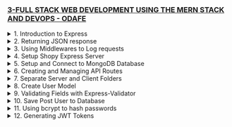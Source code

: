 ### [3-FULL STACK WEB DEVELOPMENT USING THE MERN STACK AND DEVOPS - ODAFE](https://www.udemy.com/course/full-stack-web-development-using-the-mern-stack-and-devops/)

<details>
  <summary>1. Introduction to Express </summary>

# Initialize npm

```jsbs
npm init -y
```

# Install express

```jsbs
npm install express --save
```

# install nodemon

```jsbs
npm install nodemon --save-dev
```

### x-odafe-project/package.json:

```js
{
  "name": "x-odafe-project",
  "version": "1.0.0",
  "description": "",
  "main": "app.js",
  "scripts": {
    "dev": "nodemon app.js",
    "start": "node app.js",
    "start-server": "node server.js",
    "test": "echo \"Error: no test specified\" && exit 1"
  },
  "keywords": [],
  "author": "",
  "license": "ISC",
  "dependencies": {
    "express": "^4.18.2"
  },
  "devDependencies": {
    "nodemon": "^2.0.22"
  }
}

```

### x-odafe-project/app.js:

```js
const express = require("express");
const app = express();
const PORT = 8080;

app.get("/", (req, res) => {
  res.send("Hello World!");
});

app.listen(PORT, () => {
  console.log(`Server listening on port ${PORT}...`);
});
```

![](https://github.com/omeatai/React-Tutorial/assets/32337103/996baee6-1791-47b6-adff-bf5eb5554310)
![](https://github.com/omeatai/React-Tutorial/assets/32337103/3188767c-b7fd-4c00-954f-ec9afe9427c0)

</details>

<details>
  <summary>2. Returning JSON response </summary>

# Returning JSON response

### x-odafe-project/app.js:

```js
const express = require("express");
const app = express();
const PORT = 8080;

app.get("/", (req, res) => {
  res.status(200).send("Hello World!");
});

app.get("/test", (req, res) => {
  res.status(200).json({ msg: "This is a JSON response..." });
});

app.listen(PORT, () => {
  console.log(`Server listening on port ${PORT}...`);
});
```

![](https://github.com/omeatai/React-Tutorial/assets/32337103/792e6f99-d01b-4698-b69b-677e6c150341)
![](https://github.com/omeatai/React-Tutorial/assets/32337103/c939498e-18a1-44ea-95fa-b9243ae58fa5)

</details>

<details>
  <summary>3. Using Middlewares to Log requests </summary>

# Using Middleware to Log requests

### x-odafe-project/app.js:

```js
const express = require("express");
const app = express();
const PORT = 8080;

app.use((req, res, next) => {
  console.log(req.method, req.url, req.path, req.ip, req.headers.host);
  next();
});

app.get("/", (req, res) => {
  res.status(200).send("Hello World!");
});

app.get("/test", (req, res) => {
  res.status(200).json({ msg: "This is a JSON response..." });
});

app.listen(PORT, () => {
  console.log(`Server listening on port ${PORT}...`);
});
```

# output:

```js
// [nodemon] restarting due to changes...
// [nodemon] starting `node app.js`
// Server listening on port 8080...
// GET /test /test ::1 localhost:8080
```

![](https://github.com/omeatai/React-Tutorial/assets/32337103/1abed75a-6dc1-46cd-b33c-3480633e36a3)
![](https://github.com/omeatai/React-Tutorial/assets/32337103/f7cf903d-f9c3-4a04-ae2c-e39254b94130)

</details>

<details>
  <summary>4. Setup Shopy Express Server </summary>

# Initialize npm

```jsbs
npm init -y
```

# Initialize git

```jsbs
git init
```

# Install express, bcryptjs, jsonwebtoken, mongoose, and nodemon

```jsbs
npm i express --save
npm i bcryptjs --save
npm i jsonwebtoken --save
npm i mongoose --save
npm i nodemon --save-dev

npm i express bcryptjs jsonwebtoken mongoose --save
npm i nodemon --save-dev
```

### x-shopy-ecommerce-app/package.json:

```js
{
  "name": "x-shopy-ecommerce-app",
  "version": "1.0.0",
  "description": "",
  "main": "index.js",
  "scripts": {
    "test": "echo \"Error: no test specified\" && exit 1",
    "start": "nodemon server.js"
  },
  "keywords": [],
  "author": "",
  "license": "ISC",
  "devDependencies": {
    "nodemon": "^2.0.22"
  },
  "dependencies": {
    "bcryptjs": "^2.4.3",
    "express": "^4.18.2",
    "jsonwebtoken": "^9.0.0",
    "mongoose": "^7.2.1"
  }
}

```

### x-shopy-ecommerce-app/server.js:

```js
const express = require("express");
const app = express();
const PORT = process.env.PORT || 8000;

app.get("/", (req, res) => {
  res.send("My App is running...");
});

app.listen(PORT, () => {
  console.log(`Server is listening on ${PORT}...`);
});
```

# output:

```js
// [nodemon] restarting due to changes...
// [nodemon] starting `node server.js`
// Server is listening on 8000...
```

![](https://github.com/omeatai/React-Tutorial/assets/32337103/c183df84-952d-402c-8989-1204b70e7930)
![](https://github.com/omeatai/React-Tutorial/assets/32337103/49f92c54-3c4d-4ccd-98f4-fb483692fb1b)

</details>

<details>
  <summary>5. Setup and Connect to MongoDB Database </summary>

# Install mongoDB

```jsbs
npm install mongodb --save
```

# Connect to MongoDB

```jsbs
mongodb+srv://<username>:<password>@cluster0.qfv7ifn.mongodb.net/<dbname>?retryWrites=true&w=majority
```

```js
const { MongoClient, ServerApiVersion } = require("mongodb");
const uri =
  "mongodb+srv://<username>:<password>@cluster0.qfv7ifn.mongodb.net/?retryWrites=true&w=majority";

// Create a MongoClient with a MongoClientOptions object to set the Stable API version
const client = new MongoClient(uri, {
  serverApi: {
    version: ServerApiVersion.v1,
    strict: true,
    deprecationErrors: true,
  },
});

async function run() {
  try {
    // Connect the client to the server	(optional starting in v4.7)
    await client.connect();
    // Send a ping to confirm a successful connection
    await client.db("admin").command({ ping: 1 });
    console.log(
      "Pinged your deployment. You successfully connected to MongoDB!"
    );
  } finally {
    // Ensures that the client will close when you finish/error
    await client.close();
  }
}
run().catch(console.dir);
```

# Install Mongoose

```jsbs
npm install mongoose --save
```

# Connect to Mongoose

```js
const mongoose = require("mongoose");
mongoose.connect("mongodb://127.0.0.1:27017/test");

const Cat = mongoose.model("Cat", { name: String });

const kitty = new Cat({ name: "Zildjian" });
kitty.save().then(() => console.log("meow"));
```

### x-shopy-ecommerce-app/server.js:

```js
const express = require("express");
const app = express();
const connectDB = require("./config/db");
const PORT = process.env.PORT || 8000;

connectDB();

app.get("/", (req, res) => {
  res.send("My App is running...");
});

app.listen(PORT, () => {
  console.log(`Server is listening on ${PORT}...`);
});
```

### x-shopy-ecommerce-app/config/db.js:

```js
const mongoose = require("mongoose");
const config = require("./keys");
const db = config.mongoURI;

const connectDB = async () => {
  try {
    await mongoose.connect(db, {
      // useNewUrlParser: true,
      // useUnifiedTopology: true,
      // useCreateIndex: true,
    });
    console.log("Connected to DATABASE...");
  } catch (err) {
    console.log("Error connecting to DATABASE");
    process.exit(1);
  }
};

module.exports = connectDB;
```

### x-shopy-ecommerce-app/config/keys.js:

```js
const mongoURI =
  "mongodb+srv://<username>:<password>@cluster0.qfv7ifn.mongodb.net/<dbname>?retryWrites=true&w=majority";

module.exports = { mongoURI };
```

# run:

```jsbs
npm start
```

# output:

```js
// [nodemon] restarting due to changes...
// [nodemon] starting `node server.js`
// Server is listening on 8000...
// Connected to DATABASE...
```

![](https://github.com/omeatai/React-Tutorial/assets/32337103/08b49b29-85bb-4cee-8f79-48663746cba9)
![](https://github.com/omeatai/React-Tutorial/assets/32337103/70afedc0-759b-4e44-a248-711f19368eb6)

</details>

<details>
  <summary>6. Creating and Managing API Routes </summary>

# Creating and Managing API Routes

### x-shopy-ecommerce-app/server.js:

```js
const express = require("express");
const app = express();
const connectDB = require("./config/db");
const PORT = process.env.PORT || 8000;

//Connect to the DB
connectDB();

//Define routes and API
app.use("/api/users", require("./routes/userApi"));
app.use("/api/products", require("./routes/productApi"));

app.get("/", (req, res) => {
  res.send("My App is running...");
});

app.listen(PORT, () => {
  console.log(`Server is listening on ${PORT}...`);
});
```

### x-shopy-ecommerce-app/routes/productApi.js:

```js
const express = require("express");
const router = express.Router();

router.get("/", (req, res) => {
  res.send("Product route");
});

module.exports = router;
```

### x-shopy-ecommerce-app/routes/userApi.js:

```js
const express = require("express");
const router = express.Router();

router.get("/", (req, res) => {
  res.send("Users route");
});

module.exports = router;
```

![](https://github.com/omeatai/React-Tutorial/assets/32337103/e379fdea-e3f0-4216-b143-7667f5505a57)
![](https://github.com/omeatai/React-Tutorial/assets/32337103/2afa9402-e3bf-4af7-8388-bf7e933c935f)
![](https://github.com/omeatai/React-Tutorial/assets/32337103/027e91a2-3027-4efc-98d2-06ab4825f1bd)
![](https://github.com/omeatai/React-Tutorial/assets/32337103/991c48a9-bf7b-435b-89f3-71eec7ec8420)
![](https://github.com/omeatai/React-Tutorial/assets/32337103/fda1cbd2-a3ee-4ffd-9fb4-a289b91ea544)
![](https://github.com/omeatai/React-Tutorial/assets/32337103/cd9762c8-df54-4a4c-8f2e-db8f2653c04c)

</details>

<details>
  <summary>7. Separate Server and Client Folders </summary>

# Separate Server and Client Folders

![](https://github.com/omeatai/React-Tutorial/assets/32337103/2764623c-b162-413a-b2d8-ff40d979c4c7)

</details>

<details>
  <summary>8. Create User Model </summary>

# Mongoose Sample Model

```js
const Model = mongoose.model("Test", schema);

const doc = new Model();
doc._id instanceof mongoose.Types.ObjectId; // true
```

```js
const schema = new Schema({ _id: Number });
const Model = mongoose.model("Test", schema);

const doc = new Model();
await doc.save(); // Throws "document must have an _id before saving"

doc._id = 1;
await doc.save(); // works
```

### x-shopy-ecommerce-app/server/server.js:

```js
const express = require("express");
const app = express();
const connectDB = require("./config/db");
const PORT = process.env.PORT || 8000;

//Connect to the DB
connectDB();

//Define routes and API
app.use("/api/users", require("./routes/userApi"));
app.use("/api/products", require("./routes/productApi"));

app.get("/", (req, res) => {
  res.send("My App is running...");
});

app.listen(PORT, () => {
  console.log(`Server is listening on ${PORT}...`);
});
```

### x-shopy-ecommerce-app/server/models/User.js:

```js
const mongoose = require("mongoose");
const UserSchema = new mongoose.Schema({
  name: {
    type: String,
    required: true,
  },
  email: {
    type: String,
    required: true,
  },
  password: {
    type: String,
    required: true,
  },
  role: {
    type: String,
    default: "customer",
  },
  date: {
    type: Date,
    default: Date.now(),
  },
});

const User = mongoose.model("User", UserSchema);
module.exports = User;
```

![](https://github.com/omeatai/React-Tutorial/assets/32337103/817d08b3-2385-43a8-8dbb-118c3ccf47f0)
![](https://github.com/omeatai/React-Tutorial/assets/32337103/68380893-ad5a-4c7f-84b8-dc6d417fb248)

</details>

<details>
  <summary>9. Validating Fields with Express-Validator </summary>

# Install express validator

```jsbs
npm install express-validator --save
```

# Express Validator Sample - https://express-validator.github.io/docs/

### req.body:

- the body of the HTTP request.
- Can be any value, however objects, arrays and other JavaScript primitives work better.

### req.cookies:

- the Cookie header parsed as an object from cookie name to its value.

### req.headers:

- the headers sent along with the HTTP request.

### req.params:

- an object from name to value.
- In express.js, this is parsed from the request path and matched with route definition path.
- But it can really be anything meaningful coming from the HTTP request.

### req.query:

- the portion after the ? in the HTTP request's path, parsed as an object from query parameter name to value.

# Example URL

```jsbs
http://localhost:3000/hello?person=John //with Query Field
http://localhost:3000/hello //without Query Field
```

# Example Code

```js
const express = require("express");
const { query, matchedData, validationResult } = require("express-validator");
const app = express();

app.use(express.json());
app.get("/hello", query("person").notEmpty().escape(), (req, res) => {
  const result = validationResult(req);
  if (result.isEmpty()) {
    const data = matchedData(req);
    return res.send(`Hello, ${data.person}!`);
  }

  res.send({ errors: result.array() });
});

app.listen(3000);
```

# Without Query Field result:

```js
{
  "errors": [
    {
      "location": "query",
      "msg": "Invalid value",
      "path": "person",
      "type": "field"
    }
  ]
}
```

# With Query Field result:

```js
"Hello, John!";
```

# Custom Validation:

```js
app.post(
  "/create-user",
  body("email").custom(async (value) => {
    const user = await UserCollection.findUserByEmail(value);
    if (user) {
      throw new Error("E-mail already in use");
    }
  }),
  (req, res) => {
    // Handle the request
  }
);
```

```js
app.post(
  "/create-user",
  body("password").isLength({ min: 5 }),
  body("passwordConfirmation").custom((value, { req }) => {
    return value === req.body.password;
  }),
  (req, res) => {
    // Handle request
  }
);
```

# Allow body to be passed with requests

### x-shopy-ecommerce-app/server/server.js:

```jsbs
app.use(express.json({ extended: false })); // allow req.body
```

```js
const express = require("express");
const app = express();
const connectDB = require("./config/db");
const PORT = process.env.PORT || 8000;

//Connect to the DB
connectDB();

//Define routes and API
app.use(express.json({ extended: false })); // allow req.body
app.use("/api/users", require("./routes/userApi"));
app.use("/api/products", require("./routes/productApi"));

app.get("/", (req, res) => {
  res.send("My App is running...");
});

app.listen(PORT, () => {
  console.log(`Server is listening on ${PORT}...`);
});
```

### x-shopy-ecommerce-app/server/routes/userApi.js:

```js
const express = require("express");
const router = express.Router();
const { check, validationResult } = require("express-validator");

router.get("/", (req, res) => {
  res.send("Users route");
});

const postUserValidation = [
  check("name", "Name is required").not().isEmpty(),
  check("email", "Please enter a valid email").isEmail(),
  check(
    "password",
    "please password should have at least 5 characters"
  ).isLength({ min: 5 }),
];

router.post("/", postUserValidation, (req, res) => {
  const errors = validationResult(req);
  if (!errors.isEmpty()) {
    return res.status(400).json({ errors: errors.array() });
  }
  res.json(req.body);
});

module.exports = router;
```

![](https://github.com/omeatai/React-Tutorial/assets/32337103/ecaebdc2-23b6-4c78-b944-18e4affb5c6b)
![](https://github.com/omeatai/React-Tutorial/assets/32337103/5b5fc7c7-8e78-442c-b300-e74eafcc3e64)
![](https://github.com/omeatai/React-Tutorial/assets/32337103/b2da9650-510b-4a6d-8b8d-cf931ac8cc48)
![](https://github.com/omeatai/React-Tutorial/assets/32337103/ad8a89b5-cebb-4214-828e-2ea241663809)
![](https://github.com/omeatai/React-Tutorial/assets/32337103/18d2650b-9b32-4166-a1c1-68e0717fcf07)

</details>

<details>
  <summary>10. Save Post User to Database </summary>

# Save Post User to Database

### x-shopy-ecommerce-app/server/server.js:

```js
const express = require("express");
const app = express();
const connectDB = require("./config/db");
const PORT = process.env.PORT || 8000;

//Connect to the DB
connectDB();

//Define routes and API
app.use(express.json({ extended: false })); // allow req.body
app.use("/api/users", require("./routes/userApi"));
app.use("/api/products", require("./routes/productApi"));

app.get("/", (req, res) => {
  res.send("My App is running...");
});

app.listen(PORT, () => {
  console.log(`Server is listening on ${PORT}...`);
});
```

### x-shopy-ecommerce-app/server/routes/userApi.js:

```js
const express = require("express");
const router = express.Router();
const { check, validationResult } = require("express-validator");
const User = require("../models/User");

router.get("/", (req, res) => {
  res.send("Users route");
});

const postUserValidation = [
  check("name", "Name is required").not().isEmpty(),
  check("email", "Please enter a valid email").isEmail(),
  check(
    "password",
    "please password should have at least 5 characters"
  ).isLength({ min: 5 }),
];

router.post("/", postUserValidation, async (req, res) => {
  const errors = validationResult(req);
  if (!errors.isEmpty()) {
    return res.status(400).json({ errors: errors.array() });
  }

  //Save User to db
  try {
    const { name, email, password } = req.body;
    let user = await User.findOne({ email: email });

    if (user) {
      return res.status(400).json({ errors: { msg: "User already Exists!" } });
    }
    user = new User({ name, email, password });
    user.save();
    console.log(user);
    return res
      .status(201)
      .json({ result: req.body, message: "User created successfully" });
  } catch (err) {
    console.error(err);
    return res.status(400).json({ errors: err });
  }
});

module.exports = router;
```

# output:

```js
// [nodemon] restarting due to changes...
// [nodemon] starting `node server.js`
// Server is listening on 8000...
// Connected to DATABASE...
// {
//   name: 'Ifeanyi Omeata',
//   email: 'ifeanyi@gmail.com',
//   password: '123456',
//   role: 'customer',
//   date: 2023-05-30T13:50:33.810Z,
//   _id: new ObjectId("6475ff39e59c7b38d4b6b2e6")
// }
```

![](https://github.com/omeatai/React-Tutorial/assets/32337103/dcf6d55c-ed2b-4fbb-bc86-ca4161a2a092)
![](https://github.com/omeatai/React-Tutorial/assets/32337103/3ad5d2d9-ad06-4f7e-a1b3-97c2685bebe2)
![](https://github.com/omeatai/React-Tutorial/assets/32337103/0e64c1a1-2549-4b79-a4c9-7693e9038b78)

</details>

<details>
  <summary>11. Using bcrypt to hash passwords </summary>

# Install bcryptjs

```jsbs
npm install bcryptjs --save
```

# Encrypting(Hashing) with bcrypt - Sync

```js
const password = "romeo123";
const bcrypt = require("bcryptjs");
const salt = bcrypt.genSaltSync(10);
const hash = bcrypt.hashSync(password, salt);
// Store hash in your password DB.
```

# Encrypting(Hashing) with bcrypt - Async

```js
async () => {
  const password = "romeo123";
  const bcrypt = require("bcryptjs");
  const salt = await bcrypt.genSalt(10);
  const hash = await bcrypt.hash(password, salt);
  // Store hash in your password DB.
};
```

# To check a password

```js
async () => {
  const password = "romeo123";
  const hash = "$2a$10$Fya8LisEl1HTihZad56WpOTpPGXNfwv1SwLryXPtP1OijgzsGzjj2";
  const result = await bcrypt.compare(password, hash);
  // Check if result is true
};
```

### x-shopy-ecommerce-app/server/routes/userApi.js:

```js
const express = require("express");
const router = express.Router();
const bcrypt = require("bcryptjs");
const { check, validationResult } = require("express-validator");
const User = require("../models/User");

router.get("/", (req, res) => {
  res.send("Users route");
});

const postUserValidation = [
  check("name", "Name is required").not().isEmpty(),
  check("email", "Please enter a valid email").isEmail(),
  check(
    "password",
    "please password should have at least 5 characters"
  ).isLength({ min: 5 }),
];

router.post("/", postUserValidation, async (req, res) => {
  const errors = validationResult(req);
  if (!errors.isEmpty()) {
    return res.status(400).json({ errors: errors.array() });
  }

  //Save User to db
  try {
    const { name, email, password } = req.body;
    let user = await User.findOne({ email: email });

    if (user) {
      return res.status(400).json({ errors: { msg: "User already Exists!" } });
    }

    user = new User({ name, email, password });

    //encrypt(hash) password
    const salt = await bcrypt.genSalt(10);
    const hash = await bcrypt.hash(password, salt);
    user.password = hash;
    user.save();
    console.log(user);

    return res
      .status(201)
      .json({ result: user, message: "User created successfully" });
  } catch (err) {
    console.error(err);
    return res.status(500).json({ errors: err });
  }
});

module.exports = router;
```

![](https://github.com/omeatai/React-Tutorial/assets/32337103/d0410803-2f0f-49fb-993b-f7098e56bc17)
![](https://github.com/omeatai/React-Tutorial/assets/32337103/bd212cd6-af50-4f65-bc34-1cce431cf03b)
![](https://github.com/omeatai/React-Tutorial/assets/32337103/cfe68738-62b7-4ab0-946d-238f888f2cd0)

</details>

<details>
  <summary>12. Generating JWT Tokens </summary>

# Install jsonwebtoken

```jsbs
npm install jsonwebtoken --save
```

# Generating JWT Token

```js
const privateKey = "12345";

jwt.sign({ id: 30 }, privateKey, function (err, token) {
  console.log(token);
});
```

# Verifying JWT token

```js
const privateKey = "12345";

jwt.verify(token, privateKey, function (err, decoded) {
  console.log(decoded.id); // 30
});
```

### x-shopy-ecommerce-app/server/config/keys.js:

```js
const mongoURI =
  "mongodb+srv://<username>:<password>@cluster0.qfv7ifn.mongodb.net/?retryWrites=true&w=majority";
const privateKey = "************";

module.exports = { mongoURI, privateKey };
```

### x-shopy-ecommerce-app/server/routes/userApi.js:

```jsbs
//generate token with payload
jwt.sign(
  payload,
  config.privateKey,
  {
    expiresIn: "1d", //3600 * 24
  },
  (err, token) => {
    if (err) {
      throw err;
    }
    return res.status(201).json({ token, msg: "User created successfully" });
  }
);
```

```js
const express = require("express");
const router = express.Router();
const { check, validationResult } = require("express-validator");
const bcrypt = require("bcryptjs");
const User = require("../models/User");
const jwt = require("jsonwebtoken");
const config = require("../config/keys");

router.get("/", (req, res) => {
  res.send("Users route");
});

const postUserValidation = [
  check("name", "Name is required").not().isEmpty(),
  check("email", "Please enter a valid email").isEmail(),
  check(
    "password",
    "please password should have at least 5 characters"
  ).isLength({ min: 5 }),
];

router.post("/", postUserValidation, async (req, res) => {
  const errors = validationResult(req);
  if (!errors.isEmpty()) {
    return res.status(400).json({ errors: errors.array() });
  }

  //Save User to db
  try {
    const { name, email, password } = req.body;
    let user = await User.findOne({ email: email });

    if (user) {
      return res.status(400).json({ errors: { msg: "User already Exists!" } });
    }

    user = new User({ name, email, password });

    //encrypt password
    const salt = await bcrypt.genSalt(10);
    const hash = await bcrypt.hash(password, salt);
    user.password = hash;
    user.save();

    const payload = {
      user: {
        id: user.id,
        username: user.name,
      },
    };

    //generate token with payload
    jwt.sign(
      payload,
      config.privateKey,
      {
        expiresIn: "1d", //3600 * 24
      },
      (err, token) => {
        if (err) {
          throw err;
        }
        return res
          .status(201)
          .json({ token, msg: "User created successfully" });
      }
    );
  } catch (err) {
    console.error(err);
    return res.status(500).json({ errors: `Error creating user...${err}` });
  }
});

module.exports = router;
```

![](https://github.com/omeatai/React-Tutorial/assets/32337103/c10bd937-65d5-4211-970d-43a1dbd7240c)
![](https://github.com/omeatai/React-Tutorial/assets/32337103/38dd0f56-d711-4181-b4c7-7ece57891f44)
![](https://github.com/omeatai/React-Tutorial/assets/32337103/c0723707-1ae2-4dd2-8b68-c0ee18f1fe21)
![](https://github.com/omeatai/React-Tutorial/assets/32337103/3423af91-67b0-4448-860e-a7e18d4a2ff7)

```js

```

```js

```

```js

```

```js

```

```js

```

```js

```

```js

```

```js

```

```js

```

```js

```

```js

```

```js

```

```js

```

```js

```

```js

```

```js

```

```js

```

```js

```

```js

```

```js

```

```js

```

```js

```

```js

```

```js

```

```js

```

```js

```

```js

```

```js

```

```js

```

```js

```

```js

```

```js

```

```js

```

```js

```

```js

```

```js

```

```js

```

```js

```

```js

```

```js

```

```js

```

```js

```

```js

```

```js

```

```js

```

```js

```

```js

```

```js

```

```js

```

```js

```

```js

```

```js

```

```js

```

```js

```

```js

```

```js

```

```js

```

```js

```

```js

```

```js

```

```js

```

```js

```

```js

```

```js

```

```js

```

```js

```

```js

```

```js

```

```js

```

```js

```

```js

```

```js

```

```js

```

```js

```

```js

```

```js

```

```js

```

```js

```

```js

```

```js

```

```js

```

```js

```

```js

```

```js

```

```js

```

```js

```

```js

```

```js

```

```js

```

```js

```

```js

```

```js

```

```js

```

```js

```

```js

```

```js

```

```js

```

```js

```

```js

```

```js

```

```js

```

```js

```

```js

```

```js

```

```js

```

```js

```

```js

```

```js

```

</details>
